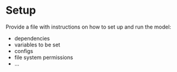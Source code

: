 # Setup

Provide a file with instructions on how to set up and run the model:
* dependencies
* variables to be set
* configs
* file system permissions
* ...